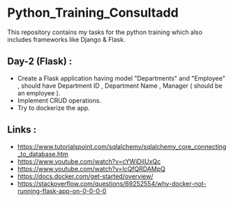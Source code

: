# Python_Training_Consultadd

This repository contains my tasks for the python training which also includes frameworks like Django & Flask.

## Day-2 (Flask) :

* Create a Flask application having model "Departments" and "Employee" , should have Department ID , Department Name , Manager ( should be an employee ).
* Implement CRUD operations.           
* Try to dockerize the app.

## Links :

* https://www.tutorialspoint.com/sqlalchemy/sqlalchemy_core_connecting_to_database.htm
* https://www.youtube.com/watch?v=cYWiDiIUxQc
* https://www.youtube.com/watch?v=lcQfQRDAMpQ
* https://docs.docker.com/get-started/overview/
* https://stackoverflow.com/questions/69252554/why-docker-not-running-flask-app-on-0-0-0-0
